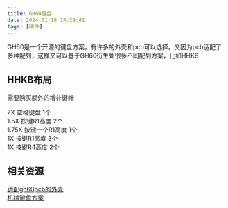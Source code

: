 ```yaml
---
title: GH60键盘
date: 2024-01-18 14:29:41
tags: [硬件]
---
```



GH60是一个开源的键盘方案，有许多的外壳和pcb可以选择。又因为pcb适配了多种配列，这样又可以基于GH60衍生处很多不同配列方案，比如HHKB

## HHKB布局
需要购买额外的增补键帽

7X 空格键盘 1个  
1.5X 按键R1高度 2个  
1.75X 按键一个R1高度 1个  
1X 按键R1高度 3个  
1X 按键R4高度 2个  

## 相关资源
[适配gh60pcb的外壳](https://gitee.com/tangp1n/the-key-board-01)  
[机械键盘方案](https://github.com/help-14/mechanical-keyboard)
